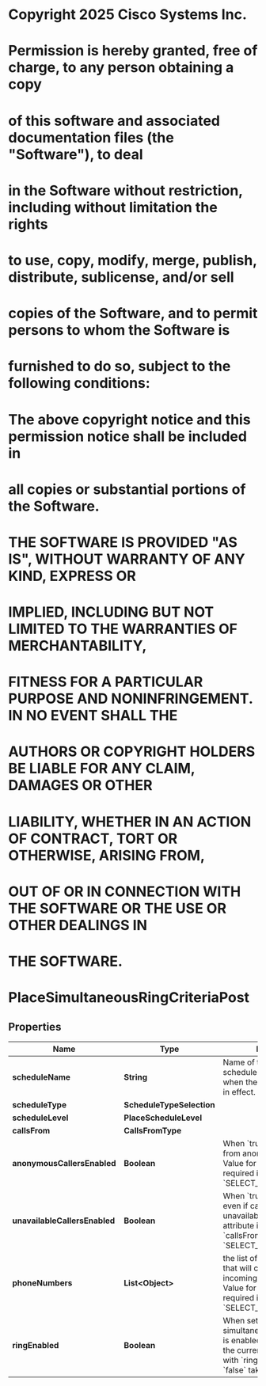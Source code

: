 <!--  Copyright 2025 Cisco Systems Inc.

Permission is hereby granted, free of charge, to any person obtaining a copy
of this software and associated documentation files (the "Software"), to deal
in the Software without restriction, including without limitation the rights
to use, copy, modify, merge, publish, distribute, sublicense, and/or sell
copies of the Software, and to permit persons to whom the Software is
furnished to do so, subject to the following conditions:

The above copyright notice and this permission notice shall be included in
all copies or substantial portions of the Software.

THE SOFTWARE IS PROVIDED "AS IS", WITHOUT WARRANTY OF ANY KIND, EXPRESS OR
IMPLIED, INCLUDING BUT NOT LIMITED TO THE WARRANTIES OF MERCHANTABILITY,
FITNESS FOR A PARTICULAR PURPOSE AND NONINFRINGEMENT. IN NO EVENT SHALL THE
AUTHORS OR COPYRIGHT HOLDERS BE LIABLE FOR ANY CLAIM, DAMAGES OR OTHER
LIABILITY, WHETHER IN AN ACTION OF CONTRACT, TORT OR OTHERWISE, ARISING FROM,
OUT OF OR IN CONNECTION WITH THE SOFTWARE OR THE USE OR OTHER DEALINGS IN
THE SOFTWARE.-->
# Copyright 2025 Cisco Systems Inc.
#
# Permission is hereby granted, free of charge, to any person obtaining a copy
# of this software and associated documentation files (the "Software"), to deal
# in the Software without restriction, including without limitation the rights
# to use, copy, modify, merge, publish, distribute, sublicense, and/or sell
# copies of the Software, and to permit persons to whom the Software is
# furnished to do so, subject to the following conditions:
#
# The above copyright notice and this permission notice shall be included in
# all copies or substantial portions of the Software.
#
# THE SOFTWARE IS PROVIDED "AS IS", WITHOUT WARRANTY OF ANY KIND, EXPRESS OR
# IMPLIED, INCLUDING BUT NOT LIMITED TO THE WARRANTIES OF MERCHANTABILITY,
# FITNESS FOR A PARTICULAR PURPOSE AND NONINFRINGEMENT. IN NO EVENT SHALL THE
# AUTHORS OR COPYRIGHT HOLDERS BE LIABLE FOR ANY CLAIM, DAMAGES OR OTHER
# LIABILITY, WHETHER IN AN ACTION OF CONTRACT, TORT OR OTHERWISE, ARISING FROM,
# OUT OF OR IN CONNECTION WITH THE SOFTWARE OR THE USE OR OTHER DEALINGS IN
# THE SOFTWARE.



# PlaceSimultaneousRingCriteriaPost


## Properties

| Name | Type | Description | Notes |
|------------ | ------------- | ------------- | -------------|
|**scheduleName** | **String** | Name of the location&#39;s schedule which determines when the simultaneous ring is in effect. |  |
|**scheduleType** | **ScheduleTypeSelection** |  |  |
|**scheduleLevel** | **PlaceScheduleLevel** |  |  |
|**callsFrom** | **CallsFromType** |  |  |
|**anonymousCallersEnabled** | **Boolean** | When &#x60;true&#x60;, enables calls from anonymous callers. Value for this attribute is required if &#x60;callsFrom&#x60; is &#x60;SELECT_PHONE_NUMBERS&#x60;. |  [optional] |
|**unavailableCallersEnabled** | **Boolean** | When &#x60;true&#x60;, enables calls even if callers are unavailable. Value for this attribute is required if &#x60;callsFrom&#x60; is &#x60;SELECT_PHONE_NUMBERS&#x60;. |  [optional] |
|**phoneNumbers** | **List&lt;Object&gt;** | the list of phone numbers that will checked against incoming calls for a match. Value for this attribute is required if &#x60;callsFrom&#x60; is &#x60;SELECT_PHONE_NUMBERS&#x60;. |  [optional] |
|**ringEnabled** | **Boolean** | When set to &#x60;true&#x60; simultaneous ringing criteria is enabled for calls that meet the current criteria. Criteria with &#x60;ringEnabled&#x60; set to &#x60;false&#x60; take priority. |  |



